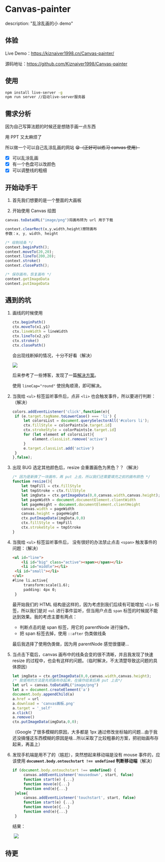 # Canvas-painter

description: "乱涂乱画的小 demo"

## 体验

Live Demo：https://kiznaiver1998.cn/Canvas-painter/

源码地址：https://github.com/Kiznaiver1998/Canvas-painter

## 使用

```bash
npm install live-server -g
npm run server //启动live-server服务器
```

## 需求分析

因为自己写算法题的时候还是想随手画一点东西

用 PPT 又太麻烦了

所以做一个可以自己乱涂乱画的网站 😁~~（正好可以练习 canvas 使用）~~

- [x] 可以乱涂乱画
- [x] 有一个色盘可以改颜色
- [x] 可以调整线的粗细

## 开始动手干

1. 首先我们想要的是一个整面的大画板

2. 开始使用 Canvas 绘图

```js
canvas.toDataURL("image/png")将画布转为 url 用于下载

context.clearRect(x,y,width,height)擦除画布
参数：x, y, width, height

/* 绘制线条 */
context.beginPath();
context.moveTo(20,20);
context.lineTo(200,20);
context.stroke()
context.closePath();

/* 保存画布，恢复画布 */
context.getImageData
context.putImageData
```

## 遇到的坑

1. 画线的时候使用

   ```js
   ctx.beginPath()
   ctx.moveTo(x1,y1) 
   ctx.lineWidth = lineWidth
   ctx.lineTo(x2,y2)
   ctx.stroke()
   ctx.closePath()
   ```

   会出现线断掉的情况，十分不好看（解决）

   ![](https://s2.ax1x.com/2019/08/30/mj5Qpt.png)

   后来参考了一些博客，发现了一篇[解决方案](https://www.cnblogs.com/mysnk/p/6362245.html)。

   使用 `lineCap="round"` 使拐角顺滑，即可解决。

2. 当我给 `<ul>` 标签监听事件后，点非 `<li>` 也会触发事件，所以要进行判断：（解决）

   ```js
   colors.addEventListener('click',function(e){
   	if (e.target.tagName.toLowerCase() === 'li') {
   		let colorsList = document.querySelectorAll('#colors li');
   		ctx.fillStyle = colorPaints[e.target.id]
   		ctx.strokeStyle = colorPaints[e.target.id]
   		for (let element of colorsList){
   			element.classList.remove('active')
   		}
   		e.target.classList.add('active')
   	}
   },false);
   ```

3. 出现 BUG 选定其他颜色后，resize 会重置画色为黑色？？（解决）

   ```js
   /* 因为是新换了一块画布，再 put 上去，所以我们还需要填充之前的画布颜色 */
   function resize(){
       let tmpFill = ctx.fillStyle
       let tmpStroke = ctx.fillStyle
       let imgData = ctx.getImageData(0,0,canvas.width,canvas.height);
       let pageWidth = document.documentElement.clientWidth
       let pageHeight = document.documentElement.clientHeight
       canvas.width = pageWidth
       canvas.height = pageHeight
       ctx.putImageData(imgData,0,0)
       ctx.fillStyle = tmpFill
       ctx.strokeStyle = tmpStroke
   }
   ```

4. 当我给 `<ul>` 标签监听事件后， 没有很好的办法禁止点击 `<span>` 触发事件的问题：（解决）

   ```html
   <ul id="line">
       <li id="big" class="active"><span></span></li>    
       <li id="middle"></li>
   	<li id="small"></li>
   </ul>
   #line li.active{
	    transform:scale(1.6);
	    padding: 4px 0;
	}
	```
	
	最开始我们的 HTML 结构是这样的，因为考虑到我们后续有可能增加 `<li>` 标签，所以我们是对 `<ul` 进行事件监听，但当用户点击 `span` 标签的时候就不能达到效果。我的考虑主要有两点：
	
	* 判断点击的是 span 标签，用它的 parentNode 进行操作。
	* 把 span 标签去掉，使用 `::after` 伪类做线条
	
	最后我选择了使用伪类做，因为用 parentNode 感觉很僵硬...
	
5. 当点击下载后，canvas 画布中的线条会变的很不清晰，并且我发现了快速 resize 的过程中，也会有这样的问题。（临时解决，不太清楚导致这问题的具体原因）

   ```js
   let imgData = ctx.getImageData(0,0,canvas.width,canvas.height);
   /* 我使用的方法是先把画布存起来，在操作结束后再 put 上去*/
   let url = canvas.toDataURL("image/png")
   let a = document.createElement('a')
   document.body.appendChild(a)
   a.href = url
   a.download = 'canvas画板.png'
   a.target = '_self'
   a.click()
   a.remove()  
   ctx.putImageData(imgData,0,0);
   ```

   （Google 了很多模糊的原因，大多都是 1px 通过修改坐标轴的问题...由于我还没搞懂这东西模糊的原因是啥...所以采取了比较粗暴的方案，把初始画布存起来，再盖上）

6. 发现手机端是用不了的（尴尬），突然想起来移动端是没有 mouse 事件的，应该使用 **`document.body.ontouchstart !== undefined` 判断移动端**（解决）

   ```javascript
   if (document.body.ontouchstart !== undefined) {
   		canvas.addEventListener('mousedown', start, false)
   		function start(e) {...}
   		function move(e){...}
   		function end(e){...}
   	}else{
   		canvas.addEventListener('touchstart', start, false)
   		function start(e) {...}
   		function move(e){...}
   		function end(e){...}
   	}
   ```

   结果：

   ​	![](https://s2.ax1x.com/2019/08/31/mv7eO0.png)

## 待更

